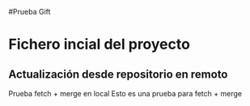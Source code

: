 #Prueba Gift
# Fichero incial del proyecto
## Actualización desde repositorio en remoto

Prueba fetch + merge en local
Esto es una prueba para fetch + merge 
